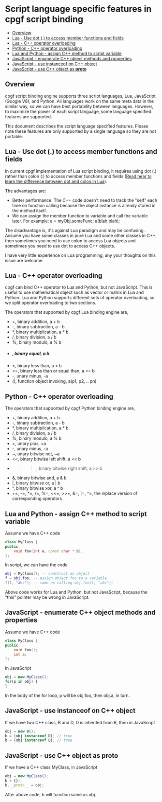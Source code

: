 # Script language specific features in cpgf script binding
<!--begintoc-->
* [Overview](#a2_1)
* [Lua - Use dot (.) to access member functions and fields](#a2_2)
* [Lua - C++ operator overloading](#a2_3)
* [Python - C++ operator overloading](#a2_4)
* [Lua and Python - assign C++ method to script variable](#a2_5)
* [JavaScript - enumerate C++ object methods and properties](#a2_6)
* [JavaScript - use instanceof on C++ object](#a2_7)
* [JavaScript - use C++ object as __proto__](#a2_8)
<!--endtoc-->

<a id="a2_1"></a>
## Overview

cpgf script binding engine supports three script languages, Lua, JavaScript (Google V8), and Python. All languages work on the same meta data in the similar way, so we can have best portability between languages. However, to maximize the power of each script language, some language specified features are supported.

This document describes the script language specified features. Please note these features are only supported by a single language so they are not portable.

<a id="a2_2"></a>
## Lua - Use dot (.) to access member functions and fields

In current cpgf implementation of Lua script binding, it requires using dot (.) rather than colon (:) to access member functions and fields ([Read hear to learn the difference between dot and colon in Lua](https://coronalabs.com/blog/2015/12/01/tutorial-understanding-the-colon-vs-dot-operator/)).  

The advantages are:
  - Better performance. The C++ code doesn't need to track the "self" each time on function calling because the object instance is already stored in the method itself.
  - We can assign the member function to variable and call the variable later. For example: a = myObj.someFunc; a(blah blah);

The disadvantage is, it's against Lua paradigm and may be confusing. Assume you have some classes in pure Lua and some other classes in C++, then sometimes you need to use colon to access Lua objects and sometimes you need to use dot to access C++ objects.

I have very little experience on Lua programming, any your thoughts on this issue are welcome.

<a id="a2_3"></a>
## Lua - C++ operator overloading

cpgf can bind C++ operator to Lua and Python, but not JavaScript. This is useful to use mathematical object such as vector or matrix in Lua and Python. Lua and Python supports different sets of operator overloading, so we split operator overloading to two sections.

The operators that supported by cpgf Lua binding engine are,
  * +, binary addition, a + b
  * -, binary subtraction, a - b
  * *, binary multiplication, a * b
  * /, binary division, a / b
  * %, binary modulo, a % b
  * ##### , binary equal, a b
  * <, binary less than, a < b
  * <=, binary less than or equal than, a <= b
  * -, unary minus, -a
  * (), function object invoking, a(p1, p2, .. pn)

<a id="a2_4"></a>
## Python - C++ operator overloading

The operators that supported by cpgf Python binding engine are,
  * +, binary addition, a + b
  * -, binary subtraction, a - b
  * *, binary multiplication, a * b
  * /, binary division, a / b
  * %, binary modulo, a % b
  * +, unary plus, +a
  * -, unary minus, -a
  * ~, unary bitwise not, ~a
  * <<, binary bitwise left shift, a << b
  * >>, binary bitwise right shift, a >> b
  * &, binary bitwise and, a & b
  * |, binary bitwise or, a | b
  * ^, binary bitwise xor, a ^ b
  * +=, -=, *=, /=, %=, <<=, >>=, &=, |=, ^=, the inplace version of corresponding operators

<a id="a2_5"></a>
## Lua and Python - assign C++ method to script variable

Assume we have C++ code
```c++
class MyClass {
public:
    void foo(int a, const char * b);
};
```

In script, we can have the code
```lua
obj = MyClass(); -- construct an object
f = obj.foo; -- assign object.foo to a variable
f(1, "abc"); -- same as calling obj.foo(1, "abc");
```
Above code works for Lua and Python, but not JavaScript, because the "this" pointer may be wrong in JavaScript.

<a id="a2_6"></a>
## JavaScript - enumerate C++ object methods and properties

Assume we have C++ code
```c++
class MyClass {
public:
    void foo();
    int a;
};
```
In JavaScript
```javascript
obj = new MyClass();
for(p in obj) {
}
```
In the body of the for loop, p will be obj.foo, then obj.a, in turn.

<a id="a2_7"></a>
## JavaScript - use instanceof on C++ object

If we have two C++ class, B and D, D is inherited from B, then in JavaScript
```javascript
obj = new D();
b = (obj instanceof D); // true
b = (obj instanceof B); // true
```

<a id="a2_8"></a>
## JavaScript - use C++ object as __proto__

If we have a C++ class MyClass, in JavaScript
```javascript
obj = new MyClass();
b = {};
b.__proto__ = obj;
```
After above code, b will function same as obj.
